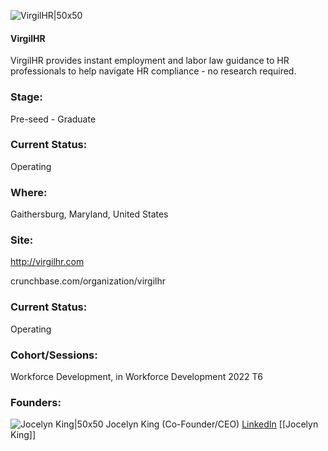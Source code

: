

![VirgilHR|50x50](https://res.cloudinary.com/crunchbase-production/image/upload/lm94eaxpaivq2oi57soz)

#### VirgilHR
VirgilHR provides instant employment and labor law guidance to HR professionals to help navigate HR compliance - no research required.

### Stage: 
Pre-seed - Graduate 

### Current Status: 
Operating

### Where:
Gaithersburg, Maryland, United States

### Site:
http://virgilhr.com



crunchbase.com/organization/virgilhr

### Current Status: 
Operating

### Cohort/Sessions: 
Workforce Development, in Workforce Development 2022 T6

### Founders: 

![Jocelyn King|50x50]() Jocelyn King (Co-Founder/CEO) [LinkedIn](https://linkedin.com/in/jocelynanneking) [[Jocelyn King]]


